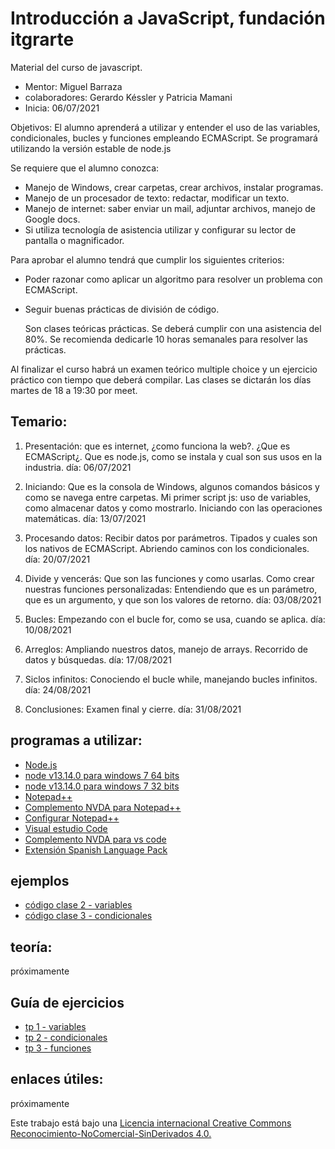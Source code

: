 #  Introducción a JavaScript,  fundación itgrarte

Material del curso de javascript.
- Mentor: Miguel Barraza
- colaboradores: Gerardo Késsler y Patricia Mamani
- Inicia: 06/07/2021


Objetivos:  El alumno aprenderá a utilizar y entender el uso de las variables, condicionales, bucles y funciones empleando ECMAScript. Se programará utilizando la versión estable de node.js

Se requiere que el alumno conozca:

* Manejo de Windows, crear carpetas, crear archivos, instalar programas.
* Manejo de un procesador de texto: redactar, modificar un texto.
* Manejo de internet: saber enviar un mail, adjuntar archivos, manejo de Google docs.
* Si utiliza tecnología de asistencia utilizar y configurar su lector de pantalla o magnificador.


Para aprobar el alumno tendrá que cumplir los siguientes criterios:

* Poder razonar como aplicar un algoritmo para resolver un problema con ECMAScript.
* Seguir buenas prácticas de división de código.



    Son clases teóricas prácticas. Se deberá cumplir con una asistencia del 80%. Se recomienda  dedicarle 10 horas semanales para resolver las prácticas.
  
Al finalizar el curso habrá un examen teórico multiple choice y un ejercicio práctico con tiempo que deberá compilar.
Las clases se dictarán los días martes de 18 a 19:30 por meet.

## Temario:

1) Presentación:
que es internet, ¿como funciona la web?.
¿Que es ECMAScript¿. Que es node.js, como se instala y cual son sus usos en la industria.
día: 06/07/2021

2) Iniciando:
Que es la consola de Windows, algunos comandos básicos y como se navega entre carpetas.
Mi primer script js: uso de variables, como almacenar datos y como mostrarlo.
Iniciando con las operaciones matemáticas.
día: 13/07/2021

3) Procesando datos:
Recibir datos por parámetros.
Tipados y cuales son los  nativos de ECMAScript.
Abriendo caminos con los condicionales.
día: 20/07/2021

4) Divide y vencerás:
Que son las funciones y como usarlas.
Como crear nuestras funciones personalizadas: Entendiendo que es un parámetro, que es un argumento, y que son los valores de retorno.
día: 03/08/2021

5) Bucles:
Empezando con el bucle for, como se usa, cuando se aplica.
día: 10/08/2021

6) Arreglos:
Ampliando nuestros datos, manejo de arrays. Recorrido de datos y búsquedas.
día: 17/08/2021

7) Siclos infinitos:
Conociendo el bucle while, manejando bucles infinitos.
día: 24/08/2021

8) Conclusiones:
Examen final y cierre.
día: 31/08/2021

## programas a utilizar:

* [Node.js](https://nodejs.org/es/download/)
* [node v13.14.0 para windows 7 64 bits](https://nodejs.org/download/release/v13.14.0/node-v13.14.0-x64.msi)
* [node v13.14.0 para windows 7 32 bits](https://nodejs.org/download/release/v13.14.0/node-v13.14.0-x86.msi)
* [Notepad++](https://notepad-plus-plus.org/downloads/)
* [Complemento NVDA para Notepad++](https://nvda.es/2018/03/27/notepad/)
* [Configurar Notepad++](configurar-npp.md)
* [Visual estudio Code](https://code.visualstudio.com/download)
* [Complemento NVDA para vs code](https://nvda.es/2020/03/14/nvda-para-vs-code-nvda-for-vs-code/)
* [Extensión Spanish Language Pack](https://marketplace.visualstudio.com/items?itemName=MS-CEINTL.vscode-language-pack-es)

## ejemplos

* [código clase 2 - variables](codigos/clase2.zip)
* [código clase 3 - condicionales](codigos/clase3.zip)

## teoría:

próximamente

## Guía de ejercicios

* [tp 1 - variables](tp1.md)
* [tp 2 - condicionales](tp2.md)
* [tp 3 - funciones](tp3.md)

## enlaces útiles:

próximamente


Este trabajo está bajo una [Licencia internacional Creative Commons Reconocimiento-NoComercial-SinDerivados 4.0.](https://creativecommons.org/licenses/by-nc-nd/4.0/deed.es)